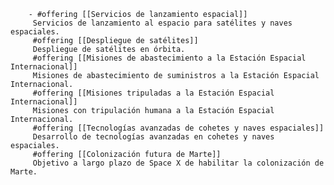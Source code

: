        - #offering [[Servicios de lanzamiento espacial]]
         Servicios de lanzamiento al espacio para satélites y naves espaciales.
         #offering [[Despliegue de satélites]]
         Despliegue de satélites en órbita.
         #offering [[Misiones de abastecimiento a la Estación Espacial Internacional]]
         Misiones de abastecimiento de suministros a la Estación Espacial Internacional.
         #offering [[Misiones tripuladas a la Estación Espacial Internacional]]
         Misiones con tripulación humana a la Estación Espacial Internacional.
         #offering [[Tecnologías avanzadas de cohetes y naves espaciales]]
         Desarrollo de tecnologías avanzadas en cohetes y naves espaciales.
         #offering [[Colonización futura de Marte]]
         Objetivo a largo plazo de Space X de habilitar la colonización de Marte.



